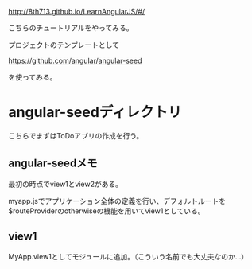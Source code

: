 http://8th713.github.io/LearnAngularJS/#/

こちらのチュートリアルをやってみる。

プロジェクトのテンプレートとして

https://github.com/angular/angular-seed

を使ってみる。

# angular-seedディレクトリ
こちらでまずはToDoアプリの作成を行う。

## angular-seedメモ
最初の時点でview1とview2がある。

myapp.jsでアプリケーション全体の定義を行い、デフォルトルートを$routeProviderのotherwiseの機能を用いてview1としている。

## view1
MyApp.view1としてモジュールに追加。（こういう名前でも大丈夫なのか...）
